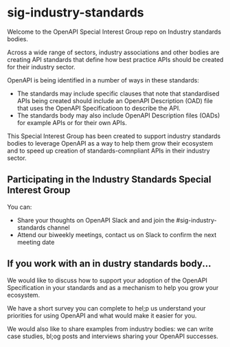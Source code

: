 # sig-industry-standards
Welcome to the OpenAPI Special Interest Group repo on Industry standards bodies.

Across a wide range of sectors, industry associations and other bodies are creating API standards that define how best practice APIs should be created for their industry sector.

OpenAPI is being identified in a number of ways in these standards:
- The standards may include specific clauses that note that standardised APIs being created should include an OpenAPI Description (OAD) file that uses the OpenAPI Specificatioon to describe the API.
- The standards body may also include OpenAPI Description files (OADs) for example APIs or for their own APIs.

This Special Interest Group has been created to support industry standards bodies to leverage OpenAPI as a way to help them grow their ecosystem and to speed up creation of standards-comnpliant APIs in their industry sector.

## Participating in the Industry Standards Special Interest Group
You can:
- Share your thoughts on OpenAPI Slack and and join the #sig-industry-standards channel
- Attend our biweekly meetings, contact us on Slack to confirm the next meeting date

## If you work with an in dustry standards body...
We would like to discuss how to support your adoption of the OpenAPI Specification in your standards and as a mechanism to help you grow your ecosystem.

We have a short survey you can complete to hel;p us understand your priorities for using OpenAPI and what would make it easier for you.

We would also like to share examples from industry bodies: we can write case studies, bl;og posts and interviews sharing your OpenAPI successes.
